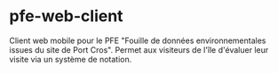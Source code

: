 # pfe-web-client
Client web mobile pour le PFE "Fouille de données environnementales issues du site de Port Cros". Permet aux visiteurs de l'île d'évaluer leur visite via un système de notation.
